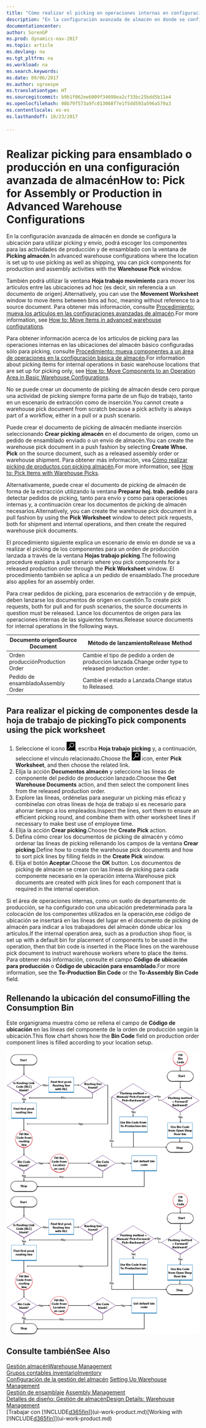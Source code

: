 ```yaml
---
title: "Cómo realizar el picking en operaciones internas en configuraciones avanzadas de almacén"
description: "En la configuración avanzada de almacén en donde se configura la ubicación para utilizar picking y envío, podrá escoger los componentes para las actividades de producción y de ensamblado con la ventana de **Picking almacén**."
documentationcenter: 
author: SorenGP
ms.prod: dynamics-nav-2017
ms.topic: article
ms.devlang: na
ms.tgt_pltfrm: na
ms.workload: na
ms.search.keywords: 
ms.date: 09/06/2017
ms.author: sgroespe
ms.translationtype: HT
ms.sourcegitcommit: b9b1f062ee6009f34698ea2cf33bc25bdd5b11e4
ms.openlocfilehash: 08b79f573a9fc013068f7e1f5dd593a596a579a3
ms.contentlocale: es-es
ms.lasthandoff: 10/23/2017

---
```

# <a name="how-to-pick-for-assembly-or-production-in-advanced-warehouse-configurations"></a><span data-ttu-id="ca2ff-103">Realizar picking para ensamblado o producción en una configuración avanzada de almacén</span><span class="sxs-lookup"><span data-stu-id="ca2ff-103">How to: Pick for Assembly or Production in Advanced Warehouse Configurations</span></span>
<span data-ttu-id="ca2ff-104">En la configuración avanzada de almacén en donde se configura la ubicación para utilizar picking y envío, podrá escoger los componentes para las actividades de producción y de ensamblado con la ventana de **Picking almacén**.</span><span class="sxs-lookup"><span data-stu-id="ca2ff-104">In advanced warehouse configurations where the location is set up to use picking as well as shipping, you can pick components for production and assembly activities with the **Warehouse Pick** window.</span></span>  

<span data-ttu-id="ca2ff-105">También podrá utilizar la ventana **Hoja trabajo movimiento** para mover los artículos entre las ubicaciones ad hoc (es decir, sin referencia a un documento de origen).</span><span class="sxs-lookup"><span data-stu-id="ca2ff-105">Alternatively, you can use the **Movement Worksheet** window to move items between bins ad hoc, meaning without reference to a source document.</span></span> <span data-ttu-id="ca2ff-106">Para obtener más información, consulte [Procedimiento: mueva los artículos en las configuraciones avanzadas de almacén](warehouse-how-to-move-items-in-advanced-warehousing.md).</span><span class="sxs-lookup"><span data-stu-id="ca2ff-106">For more information, see [How to: Move Items in advanced warehouse configurations](warehouse-how-to-move-items-in-advanced-warehousing.md).</span></span>  

<span data-ttu-id="ca2ff-107">Para obtener información acerca de los artículos de picking para las operaciones internas en las ubicaciones del almacén básico configuradas sólo para picking, consulte [Procedimiento: mueva componentes a un área de operaciones en la configuración básica de almacén](warehouse-how-to-move-components-to-an-operation-area-in-basic-warehousing.md).</span><span class="sxs-lookup"><span data-stu-id="ca2ff-107">For information about picking items for internal operations in basic warehouse locations that are set up for picking only, see [How to: Move Components to an Operation Area in Basic Warehouse Configurations](warehouse-how-to-move-components-to-an-operation-area-in-basic-warehousing.md).</span></span>  

<span data-ttu-id="ca2ff-108">No se puede crear un documento de picking de almacén desde cero porque una actividad de picking siempre forma parte de un flujo de trabajo, tanto en un escenario de extracción como de inserción.</span><span class="sxs-lookup"><span data-stu-id="ca2ff-108">You cannot create a warehouse pick document from scratch because a pick activity is always part of a workflow, either in a pull or a push scenario.</span></span>  

<span data-ttu-id="ca2ff-109">Puede crear el documento de picking de almacén mediante inserción seleccionando **Crear picking almacén** en el documento de origen, como un pedido de ensamblado enviado o un envío de almacén.</span><span class="sxs-lookup"><span data-stu-id="ca2ff-109">You can create the warehouse pick document in a push fashion by selecting **Create Whse. Pick** on the source document, such as a released assembly order or warehouse shipment.</span></span> <span data-ttu-id="ca2ff-110">Para obtener más información, vea [Cómo realizar picking de productos con picking almacén](warehouse-how-to-pick-items-for-warehouse-shipment.md).</span><span class="sxs-lookup"><span data-stu-id="ca2ff-110">For more information, see [How to: Pick Items with Warehouse Picks](warehouse-how-to-pick-items-for-warehouse-shipment.md).</span></span>  

<span data-ttu-id="ca2ff-111">Alternativamente, puede crear el documento de picking de almacén de forma de la extracción utilizando la ventana **Preparar hoj. trab. pedido** para detectar pedidos de picking, tanto para envío y como para operaciones internas y, a continuación crear los documentos de picking de almacén necesarios.</span><span class="sxs-lookup"><span data-stu-id="ca2ff-111">Alternatively, you can create the warehouse pick document in a pull fashion by using the **Pick Worksheet** window to detect pick requests, both for shipment and internal operations, and then create the required warehouse pick documents.</span></span>  

<span data-ttu-id="ca2ff-112">El procedimiento siguiente explica un escenario de envío en donde se va a realizar el picking de los componentes para un orden de producción lanzada a través de la ventana **Hojas trabajo picking**.</span><span class="sxs-lookup"><span data-stu-id="ca2ff-112">The following procedure explains a pull scenario where you pick components for a released production order through the **Pick Worksheet** window.</span></span> <span data-ttu-id="ca2ff-113">El procedimiento también se aplica a un pedido de ensamblado.</span><span class="sxs-lookup"><span data-stu-id="ca2ff-113">The procedure also applies for an assembly order.</span></span>  

<span data-ttu-id="ca2ff-114">Para crear pedidos de picking, para escenarios de extracción y de empuje, deben lanzarse los documentos de origen en cuestión.</span><span class="sxs-lookup"><span data-stu-id="ca2ff-114">To create pick requests, both for pull and for push scenarios, the source documents in question must be released.</span></span> <span data-ttu-id="ca2ff-115">Lance los documentos de origen para las operaciones internas de las siguientes formas.</span><span class="sxs-lookup"><span data-stu-id="ca2ff-115">Release source documents for internal operations in the following ways.</span></span>  

|<span data-ttu-id="ca2ff-116">Documento origen</span><span class="sxs-lookup"><span data-stu-id="ca2ff-116">Source Document</span></span>|<span data-ttu-id="ca2ff-117">Método de lanzamiento</span><span class="sxs-lookup"><span data-stu-id="ca2ff-117">Release Method</span></span>|  
|---------------------|--------------------|  
|<span data-ttu-id="ca2ff-118">Orden producción</span><span class="sxs-lookup"><span data-stu-id="ca2ff-118">Production Order</span></span>|<span data-ttu-id="ca2ff-119">Cambie el tipo de pedido a orden de producción lanzada.</span><span class="sxs-lookup"><span data-stu-id="ca2ff-119">Change order type to released production order.</span></span>|  
|<span data-ttu-id="ca2ff-120">Pedido de ensamblado</span><span class="sxs-lookup"><span data-stu-id="ca2ff-120">Assembly Order</span></span>|<span data-ttu-id="ca2ff-121">Cambie el estado a Lanzada.</span><span class="sxs-lookup"><span data-stu-id="ca2ff-121">Change status to Released.</span></span>|  

## <a name="to-pick-components-using-the-pick-worksheet"></a><span data-ttu-id="ca2ff-122">Para realizar el picking de componentes desde la hoja de trabajo de picking</span><span class="sxs-lookup"><span data-stu-id="ca2ff-122">To pick components using the pick worksheet</span></span>  
1.  <span data-ttu-id="ca2ff-123">Seleccione el icono ![Buscar página o informe](media/ui-search/search_small.png "icono Buscar página o informe"), escriba **Hoja trabajo picking** y, a continuación, seleccione el vínculo relacionado.</span><span class="sxs-lookup"><span data-stu-id="ca2ff-123">Choose the ![Search for Page or Report](media/ui-search/search_small.png "Search for Page or Report icon") icon, enter **Pick Worksheet**, and then choose the related link.</span></span>  
2.  <span data-ttu-id="ca2ff-124">Elija la acción **Documentos almacén** y seleccione las líneas de componente del pedido de producción lanzado.</span><span class="sxs-lookup"><span data-stu-id="ca2ff-124">Choose the **Get Warehouse Documents** action, and then select the component lines from the released production order.</span></span>  
3.  <span data-ttu-id="ca2ff-125">Explore las líneas, ordénelas para asegurar un picking más eficaz y combínelas con otras líneas de hoja de trabajo si es necesario para ahorrar tiempo a los empleados.</span><span class="sxs-lookup"><span data-stu-id="ca2ff-125">Inspect the lines, sort them to ensure an efficient picking round, and combine them with other worksheet lines if necessary to make best use of employee time.</span></span>  
4.  <span data-ttu-id="ca2ff-126">Elija la acción **Crear picking**.</span><span class="sxs-lookup"><span data-stu-id="ca2ff-126">Choose the **Create Pick** action.</span></span>  
5.  <span data-ttu-id="ca2ff-127">Defina cómo crear los documentos de picking de almacén y cómo ordenar las líneas de picking rellenando los campos de la ventana **Crear picking**.</span><span class="sxs-lookup"><span data-stu-id="ca2ff-127">Define how to create the warehouse pick documents and how to sort pick lines by filling fields in the **Create Pick** window.</span></span>  
6.  <span data-ttu-id="ca2ff-128">Elija el botón **Aceptar**.</span><span class="sxs-lookup"><span data-stu-id="ca2ff-128">Choose the **OK** button.</span></span> <span data-ttu-id="ca2ff-129">Los documentos de picking de almacén se crean con las líneas de picking para cada componente necesario en la operación interna.</span><span class="sxs-lookup"><span data-stu-id="ca2ff-129">Warehouse pick documents are created with pick lines for each component that is required in the internal operation.</span></span>  

<span data-ttu-id="ca2ff-130">Si el área de operaciones internas, como un suelo de departamento de producción, se ha configurado con una ubicación predeterminada para la colocación de los componentes utilizados en la operación,ese código de ubicación se insertará en las líneas del lugar en el documento de picking de almacén para indicar a los trabajadores del almacén dónde ubicar los artículos.</span><span class="sxs-lookup"><span data-stu-id="ca2ff-130">If the internal operation area, such as a production shop floor, is set up with a default bin for placement of components to be used in the operation, then that bin code is inserted in the Place lines on the warehouse pick document to instruct warehouse workers where to place the items.</span></span> <span data-ttu-id="ca2ff-131">Para obtener más información, consulte el campo **Código de ubicación para producción** o **Código de ubicación para ensamblado**.</span><span class="sxs-lookup"><span data-stu-id="ca2ff-131">For more information, see the **To-Production Bin Code** or the **To-Assembly Bin Code** field.</span></span>

## <a name="filling-the-consumption-bin"></a><span data-ttu-id="ca2ff-132">Rellenando la ubicación del consumo</span><span class="sxs-lookup"><span data-stu-id="ca2ff-132">Filling the Consumption Bin</span></span>
<span data-ttu-id="ca2ff-133">Este organigrama muestra cómo se rellena el campo de **Código de ubicación** en las líneas del componente de la orden de producción según la ubicación.</span><span class="sxs-lookup"><span data-stu-id="ca2ff-133">This flow chart shows how the **Bin Code** field on production order component lines is filled according to your location setup.</span></span>

<span data-ttu-id="ca2ff-134">![Gráfico de flujo de ubicación](media/binflow.png "BinFlow")</span><span class="sxs-lookup"><span data-stu-id="ca2ff-134">![Bin flow chart](media/binflow.png "BinFlow")</span></span>  

## <a name="see-also"></a><span data-ttu-id="ca2ff-135">Consulte también</span><span class="sxs-lookup"><span data-stu-id="ca2ff-135">See Also</span></span>
[<span data-ttu-id="ca2ff-136">Gestión almacén</span><span class="sxs-lookup"><span data-stu-id="ca2ff-136">Warehouse Management</span></span>](warehouse-manage-warehouse.md)  
[<span data-ttu-id="ca2ff-137">Grupos contables inventario</span><span class="sxs-lookup"><span data-stu-id="ca2ff-137">Inventory</span></span>](inventory-manage-inventory.md)  
<span data-ttu-id="ca2ff-138">[Configuración de la gestión del almacén](warehouse-setup-warehouse.md)   </span><span class="sxs-lookup"><span data-stu-id="ca2ff-138">[Setting Up Warehouse Management](warehouse-setup-warehouse.md)   </span></span>  
<span data-ttu-id="ca2ff-139">[Gestión de ensamblaje](assembly-assemble-items.md)  </span><span class="sxs-lookup"><span data-stu-id="ca2ff-139">[Assembly Management](assembly-assemble-items.md)  </span></span>  
[<span data-ttu-id="ca2ff-140">Detalles de diseño: Gestión de almacén</span><span class="sxs-lookup"><span data-stu-id="ca2ff-140">Design Details: Warehouse Management</span></span>](design-details-warehouse-management.md)  
<span data-ttu-id="ca2ff-141">[Trabajar con [!INCLUDE[d365fin](includes/d365fin_md.md)]](ui-work-product.md)</span><span class="sxs-lookup"><span data-stu-id="ca2ff-141">[Working with [!INCLUDE[d365fin](includes/d365fin_md.md)]](ui-work-product.md)</span></span>

